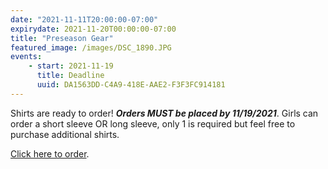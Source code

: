 ```yaml
---
date: "2021-11-11T20:00:00-07:00"
expirydate: 2021-11-20T00:00:00-07:00
title: "Preseason Gear"
featured_image: /images/DSC_1890.JPG
events:
    - start: 2021-11-19
      title: Deadline
      uuid: DA1563DD-C4A9-418E-AAE2-F3F3FC914181
---
```


Shirts are ready to order! ***Orders MUST be placed by 11/19/2021***.  Girls
can order a short sleeve OR long sleeve, only 1 is required but feel free to
purchase additional shirts.

[Click here to order][link].

[link]: https://www.companycasuals.com/fossilridgesoccer/start.jsp
